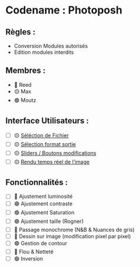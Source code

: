 # Codename : Photoposh

## Règles : 
-	Conversion Modules autorisés
-	Edition modules interdits

## Membres :
- 🔴 Reed 
- 🟡 Max
- 🟢 Moutz

## Interface Utilisateurs : 
- [ ]	🟡 [Séléction de Fichier](https://stackoverflow.com/questions/3579568/choosing-a-file-in-python-with-simple-dialog)
- [ ]	🟡 [Sélection format sortie](https://stackoverflow.com/questions/11137120/how-to-convert-an-image-from-one-format-to-another-with-python)
- [ ]	🟡 [Sliders / Boutons modifications](https://kivy.org/#home)
- [ ]	🟡 [Rendu temps réel de l’image](https://stackoverflow.com/questions/45025869/how-to-process-images-in-real-time-and-output-a-real-time-video-of-the-result)

## Fonctionnalités :
-	[ ] 🔴 Ajustement luminosité
-	[ ] 🟢 Ajustement contraste
-	[ ] 🟢 Ajustement Saturation
-	[ ] 🟢 Ajustement taille (Rogner)
-	[ ] 🔴 Passage monochrome (N&B & Nuances de gris)
-	[ ] 🔴 Dessin sur image (modification pixel par pixel)
-	[ ] 🟢 Gestion de contour
-	[ ] 🔴 Flou & Netteté
-	[ ] 🟢 Inversion

